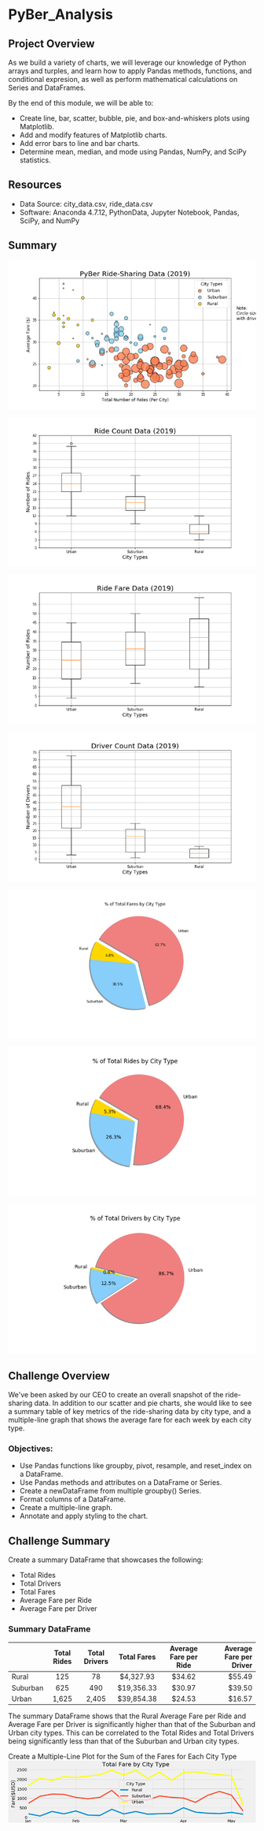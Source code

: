 # PyBer_Analysis

## Project Overview
As we build a variety of charts, we will leverage our knowledge of Python arrays and turples, and learn how to apply Pandas methods, functions, and conditional expresion, as well as perform mathematical calculations on Series and DataFrames.

By the end of this module, we will be able to:
- Create line, bar, scatter, bubble, pie, and box-and-whiskers plots using Matplotlib.
- Add and modify features of Matplotlib charts.
- Add error bars to line and bar charts.
- Determine mean, median, and mode using Pandas, NumPy, and SciPy statistics.

## Resources
- Data Source: city_data.csv, ride_data.csv 
- Software: Anaconda 4.7.12, PythonData, Jupyter Notebook, Pandas, SciPy, and NumPy

## Summary
![Fig1](https://github.com/Shannon-Goddard/PyBer_Analysis/blob/master/analysis/Fig1.png)

![Fig2](https://github.com/Shannon-Goddard/PyBer_Analysis/blob/master/analysis/Fig2.png)

![Fig3](https://github.com/Shannon-Goddard/PyBer_Analysis/blob/master/analysis/Fig3.png)

![Fig4](https://github.com/Shannon-Goddard/PyBer_Analysis/blob/master/analysis/Fig4.png)

![Fig5](https://github.com/Shannon-Goddard/PyBer_Analysis/blob/master/analysis/Fig5.png)

![Fig6](https://github.com/Shannon-Goddard/PyBer_Analysis/blob/master/analysis/Fig6.png)

![Fig7](https://github.com/Shannon-Goddard/PyBer_Analysis/blob/master/analysis/Fig7.png)

## Challenge Overview
We've been asked by our CEO to create an overall snapshot of the ride-sharing data. In addition to our scatter and pie charts, she would like to see a summary table of key metrics of the ride-sharing data by city type, and a multiple-line graph that shows the average fare for each week by each city type.

### Objectives:
- Use Pandas functions like groupby, pivot, resample, and reset_index on a DataFrame.
- Use Pandas methods and attributes on a DataFrame or Series.
- Create a newDataFrame from multiple groupby() Series.
- Format columns of a DataFrame.
- Create a multiple-line graph.
- Annotate and apply styling to the chart.

## Challenge Summary
Create a summary DataFrame that showcases the following:

  - Total Rides
  - Total Drivers
  - Total Fares
  - Average Fare per Ride
  - Average Fare per Driver



### Summary DataFrame <br/>
|                | Total Rides    | Total Drivers  | Total Fares    | Average Fare per Ride| Average Fare per Driver |  
| -------------- |:--------------:|:--------------:|:--------------:|:--------------:|---------------:|
| Rural          | 125            | 78             | $4,327.93      | $34.62         | $55.49         | 
| Suburban       | 625            | 490            | $19,356.33     | $30.97         | $39.50         | 
| Urban          | 1,625          | 2,405          | $39,854.38     | $24.53         | $16.57         | 

The summary DataFrame shows that the Rural Average Fare per Ride and Average Fare per Driver is significantly higher than that of the Suburban and Urban city types. This can be correlated to the Total Rides and Total Drivers being significantly less than that of the Suburban and Urban city types.



Create a Multiple-Line Plot for the Sum of the Fares for Each City Type
![Fig8](https://github.com/Shannon-Goddard/PyBer_Analysis/blob/master/analysis/Fig8.png)
